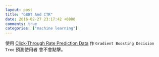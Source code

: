 ```yaml
---
layout: post
title: "GBDT And CTR"
date: 2016-02-27 23:17:42 +0800
comments: true
categories: ["machine learning"]
---
```




<!-- more -->


使用 [Click-Through Rate Prediction Data] 作 `Gradient Boosting Decision Tree` 預測使用者
會不會點擊。



[Click-Through Rate Prediction Data]:https://www.kaggle.com/c/avazu-ctr-prediction/data